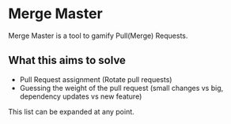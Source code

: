 # Merge Master

Merge Master is a tool to gamify Pull(Merge) Requests.

## What this aims to solve

- Pull Request assignment (Rotate pull requests)
- Guessing the weight of the pull request (small changes vs big, dependency updates vs new feature)

This list can be expanded at any point.
